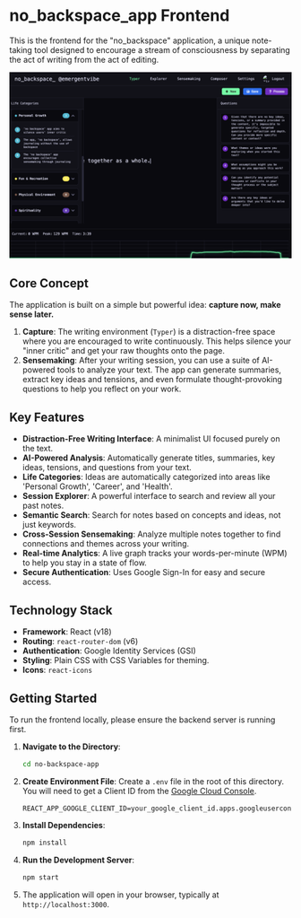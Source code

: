 # no_backspace_app Frontend

This is the frontend for the "no_backspace" application, a unique note-taking tool designed to encourage a stream of consciousness by separating the act of writing from the act of editing.

![Application Screenshot](image.png)

## Core Concept

The application is built on a simple but powerful idea: **capture now, make sense later.**

1.  **Capture**: The writing environment (`Typer`) is a distraction-free space where you are encouraged to write continuously. This helps silence your "inner critic" and get your raw thoughts onto the page.
2.  **Sensemaking**: After your writing session, you can use a suite of AI-powered tools to analyze your text. The app can generate summaries, extract key ideas and tensions, and even formulate thought-provoking questions to help you reflect on your work.

## Key Features

-   **Distraction-Free Writing Interface**: A minimalist UI focused purely on the text.
-   **AI-Powered Analysis**: Automatically generate titles, summaries, key ideas, tensions, and questions from your text.
-   **Life Categories**: Ideas are automatically categorized into areas like 'Personal Growth', 'Career', and 'Health'.
-   **Session Explorer**: A powerful interface to search and review all your past notes.
-   **Semantic Search**: Search for notes based on concepts and ideas, not just keywords.
-   **Cross-Session Sensemaking**: Analyze multiple notes together to find connections and themes across your writing.
-   **Real-time Analytics**: A live graph tracks your words-per-minute (WPM) to help you stay in a state of flow.
-   **Secure Authentication**: Uses Google Sign-In for easy and secure access.

## Technology Stack

-   **Framework**: React (v18)
-   **Routing**: `react-router-dom` (v6)
-   **Authentication**: Google Identity Services (GSI)
-   **Styling**: Plain CSS with CSS Variables for theming.
-   **Icons**: `react-icons`

## Getting Started

To run the frontend locally, please ensure the backend server is running first.

1.  **Navigate to the Directory**:
    ```bash
    cd no-backspace-app
    ```

2.  **Create Environment File**:
    Create a `.env` file in the root of this directory. You will need to get a Client ID from the [Google Cloud Console](https://console.cloud.google.com/).
    ```env
    REACT_APP_GOOGLE_CLIENT_ID=your_google_client_id.apps.googleusercontent.com
    ```

3.  **Install Dependencies**:
    ```bash
    npm install
    ```

4.  **Run the Development Server**:
    ```bash
    npm start
    ```

5.  The application will open in your browser, typically at `http://localhost:3000`.